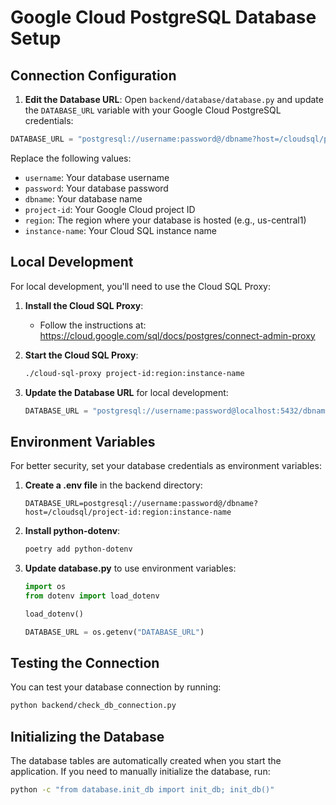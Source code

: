 # Google Cloud PostgreSQL Database Setup

## Connection Configuration

1. **Edit the Database URL**: Open `backend/database/database.py` and update the `DATABASE_URL` variable with your Google Cloud PostgreSQL credentials:

```python
DATABASE_URL = "postgresql://username:password@/dbname?host=/cloudsql/project-id:region:instance-name"
```

Replace the following values:
- `username`: Your database username
- `password`: Your database password
- `dbname`: Your database name
- `project-id`: Your Google Cloud project ID
- `region`: The region where your database is hosted (e.g., us-central1)
- `instance-name`: Your Cloud SQL instance name

## Local Development

For local development, you'll need to use the Cloud SQL Proxy:

1. **Install the Cloud SQL Proxy**:
   - Follow the instructions at: https://cloud.google.com/sql/docs/postgres/connect-admin-proxy

2. **Start the Cloud SQL Proxy**:
   ```bash
   ./cloud-sql-proxy project-id:region:instance-name
   ```

3. **Update the Database URL** for local development:
   ```python
   DATABASE_URL = "postgresql://username:password@localhost:5432/dbname"
   ```

## Environment Variables

For better security, set your database credentials as environment variables:

1. **Create a .env file** in the backend directory:
   ```
   DATABASE_URL=postgresql://username:password@/dbname?host=/cloudsql/project-id:region:instance-name
   ```

2. **Install python-dotenv**:
   ```bash
   poetry add python-dotenv
   ```

3. **Update database.py** to use environment variables:
   ```python
   import os
   from dotenv import load_dotenv

   load_dotenv()

   DATABASE_URL = os.getenv("DATABASE_URL")
   ```

## Testing the Connection

You can test your database connection by running:

```bash
python backend/check_db_connection.py
```

## Initializing the Database

The database tables are automatically created when you start the application. If you need to manually initialize the database, run:

```bash
python -c "from database.init_db import init_db; init_db()"
```